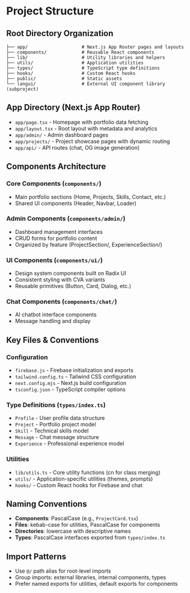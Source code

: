 # Project Structure

## Root Directory Organization

```
├── app/                    # Next.js App Router pages and layouts
├── components/             # Reusable React components
├── lib/                    # Utility libraries and helpers
├── utils/                  # Application utilities
├── types/                  # TypeScript type definitions
├── hooks/                  # Custom React hooks
├── public/                 # Static assets
└── langui/                 # External UI component library (subproject)
```

## App Directory (Next.js App Router)
- `app/page.tsx` - Homepage with portfolio data fetching
- `app/layout.tsx` - Root layout with metadata and analytics
- `app/admin/` - Admin dashboard pages
- `app/projects/` - Project showcase pages with dynamic routing
- `app/api/` - API routes (chat, OG image generation)

## Components Architecture

### Core Components (`components/`)
- Main portfolio sections (Home, Projects, Skills, Contact, etc.)
- Shared UI components (Header, Navbar, Loader)

### Admin Components (`components/admin/`)
- Dashboard management interfaces
- CRUD forms for portfolio content
- Organized by feature (ProjectSection/, ExperienceSection/)

### UI Components (`components/ui/`)
- Design system components built on Radix UI
- Consistent styling with CVA variants
- Reusable primitives (Button, Card, Dialog, etc.)

### Chat Components (`components/chat/`)
- AI chatbot interface components
- Message handling and display

## Key Files & Conventions

### Configuration
- `firebase.js` - Firebase initialization and exports
- `tailwind.config.ts` - Tailwind CSS configuration
- `next.config.mjs` - Next.js build configuration
- `tsconfig.json` - TypeScript compiler options

### Type Definitions (`types/index.ts`)
- `Profile` - User profile data structure
- `Project` - Portfolio project model
- `Skill` - Technical skills model
- `Message` - Chat message structure
- `Experience` - Professional experience model

### Utilities
- `lib/utils.ts` - Core utility functions (cn for class merging)
- `utils/` - Application-specific utilities (themes, prompts)
- `hooks/` - Custom React hooks for Firebase and chat

## Naming Conventions
- **Components**: PascalCase (e.g., `ProjectCard.tsx`)
- **Files**: kebab-case for utilities, PascalCase for components
- **Directories**: lowercase with descriptive names
- **Types**: PascalCase interfaces exported from `types/index.ts`

## Import Patterns
- Use `@/` path alias for root-level imports
- Group imports: external libraries, internal components, types
- Prefer named exports for utilities, default exports for components